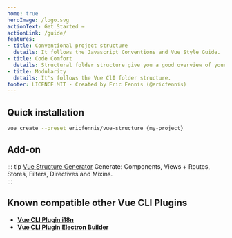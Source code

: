 ```yaml
---
home: true
heroImage: /logo.svg
actionText: Get Started →
actionLink: /guide/
features:
- title: Conventional project structure
  details: It follows the Javascript Conventions and Vue Style Guide.
- title: Code Comfort
  details: Structural folder structure give you a good overview of your vue projects.
- title: Modularity
  details: It's follows the Vue ClI folder structure.
footer: LICENCE MIT - Created by Eric Fennis (@ericfennis)
---
```


## Quick installation

``` sh
vue create --preset ericfennis/vue-structure {my-project}
```

## Add-on

::: tip
[Vue Structure Generator](https://github.com/ericfennis/vue-cli-plugin-structure-generator) Generate: Components, Views + Routes, Stores, Filters, Directives and Mixins.  
:::

## Known compatible other Vue CLI Plugins

* [**Vue CLI Plugin i18n**](https://github.com/kazupon/vue-cli-plugin-i18n)
* [**Vue CLI Plugin Electron Builder**](https://github.com/nklayman/vue-cli-plugin-electron-builder)
